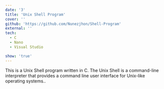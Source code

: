 ```yaml
---
date: '3'
title: 'Unix Shell Program'
cover: ''
github: 'https://github.com/Nunezjhon/Shell-Program'
external: ''
tech:
  - C
  - Nano
  - Visual Studio

show: 'true'
---
```


This is a Unix Shell program written in C. The Unix Shell is a command-line interpreter that provides a command line user interface for Unix-like operating systems..
